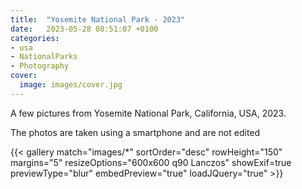 ```yaml
---
title:  "Yosemite National Park - 2023"
date:   2023-05-28 08:51:07 +0100
categories:
- usa
- NationalParks
- Photography
cover:
  image: images/cover.jpg
---
```

A few pictures from Yosemite National Park, California, USA, 2023.

The photos are taken using a smartphone and are not edited

{{< gallery match="images/*" sortOrder="desc" rowHeight="150" margins="5" resizeOptions="600x600 q90 Lanczos" showExif=true previewType="blur" embedPreview="true" loadJQuery="true" >}}
